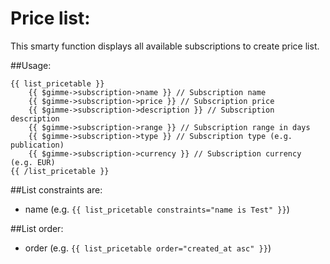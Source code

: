 Price list:
=====================

This smarty function displays all available subscriptions to create price list.

##Usage:

```
{{ list_pricetable }}
    {{ $gimme->subscription->name }} // Subscription name
    {{ $gimme->subscription->price }} // Subscription price
    {{ $gimme->subscription->description }} // Subscription description
    {{ $gimme->subscription->range }} // Subscription range in days
    {{ $gimme->subscription->type }} // Subscription type (e.g. publication)
    {{ $gimme->subscription->currency }} // Subscription currency (e.g. EUR)
{{ /list_pricetable }}
```

##List constraints are:
- name (e.g. `{{ list_pricetable constraints="name is Test" }}`)

##List order:
- order (e.g. `{{ list_pricetable order="created_at asc" }}`)